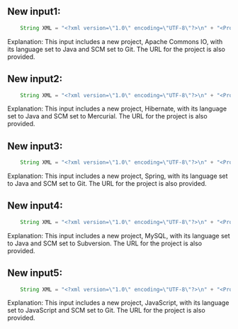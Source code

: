 ## New input1:
```java
    String XML = "<?xml version=\"1.0\" encoding=\"UTF-8\"?>\n" + "<Projects>\n" + "  <underscore-java language=\"Java\" scm=\"SVN\">\n" + "    <Location type=\"URL\">https://github.com/javadev/underscore-java/</Location>\n" + "  </underscore-java>\n" + "  <JetS3t language=\"Java\" scm=\"CVS\">\n" + "    <Location type=\"URL\">https://jets3t.s3.amazonaws.com/index.html</Location>\n" + "  </JetS3t>\n" + "  <ApacheCommonsIO language=\"Java\" scm=\"Git\">\n" + "    <Location type=\"URL\">https://commons.apache.org/proper/commons-io/</Location>\n" + "  </ApacheCommonsIO>\n" + "</Projects>";
```
Explanation: This input includes a new project, Apache Commons IO, with its language set to Java and SCM set to Git. The URL for the project is also provided.

## New input2:
```java
    String XML = "<?xml version=\"1.0\" encoding=\"UTF-8\"?>\n" + "<Projects>\n" + "  <underscore-java language=\"Java\" scm=\"SVN\">\n" + "    <Location type=\"URL\">https://github.com/javadev/underscore-java/</Location>\n" + "  </underscore-java>\n" + "  <JetS3t language=\"Java\" scm=\"CVS\">\n" + "    <Location type=\"URL\">https://jets3t.s3.amazonaws.com/index.html</Location>\n" + "  </JetS3t>\n" + "  <Hibernate language=\"Java\" scm=\"Mercurial\">\n" + "    <Location type=\"URL\">https://hibernate.org/</Location>\n" + "  </Hibernate>\n" + "</Projects>";
```
Explanation: This input includes a new project, Hibernate, with its language set to Java and SCM set to Mercurial. The URL for the project is also provided.

## New input3:
```java
    String XML = "<?xml version=\"1.0\" encoding=\"UTF-8\"?>\n" + "<Projects>\n" + "  <underscore-java language=\"Java\" scm=\"SVN\">\n" + "    <Location type=\"URL\">https://github.com/javadev/underscore-java/</Location>\n" + "  </underscore-java>\n" + "  <JetS3t language=\"Java\" scm=\"CVS\">\n" + "    <Location type=\"URL\">https://jets3t.s3.amazonaws.com/index.html</Location>\n" + "  </JetS3t>\n" + "  <Spring language=\"Java\" scm=\"Git\">\n" + "    <Location type=\"URL\">https://spring.io/</Location>\n" + "  </Spring>\n" + "</Projects>";
```
Explanation: This input includes a new project, Spring, with its language set to Java and SCM set to Git. The URL for the project is also provided.

## New input4:
```java
    String XML = "<?xml version=\"1.0\" encoding=\"UTF-8\"?>\n" + "<Projects>\n" + "  <underscore-java language=\"Java\" scm=\"SVN\">\n" + "    <Location type=\"URL\">https://github.com/javadev/underscore-java/</Location>\n" + "  </underscore-java>\n" + "  <JetS3t language=\"Java\" scm=\"CVS\">\n" + "    <Location type=\"URL\">https://jets3t.s3.amazonaws.com/index.html</Location>\n" + "  </JetS3t>\n" + "  <MySQL language=\"Java\" scm=\"Subversion\">\n" + "    <Location type=\"URL\">https://www.mysql.com/</Location>\n" + "  </MySQL>\n" + "</Projects>";
```
Explanation: This input includes a new project, MySQL, with its language set to Java and SCM set to Subversion. The URL for the project is also provided.

## New input5:
```java
    String XML = "<?xml version=\"1.0\" encoding=\"UTF-8\"?>\n" + "<Projects>\n" + "  <underscore-java language=\"Java\" scm=\"SVN\">\n" + "    <Location type=\"URL\">https://github.com/javadev/underscore-java/</Location>\n" + "  </underscore-java>\n" + "  <JetS3t language=\"Java\" scm=\"CVS\">\n" + "    <Location type=\"URL\">https://jets3t.s3.amazonaws.com/index.html</Location>\n" + "  </JetS3t>\n" + "  <JavaScript language=\"JavaScript\" scm=\"Git\">\n" + "    <Location type=\"URL\">https://developer.mozilla.org/en-US/docs/Web/JavaScript</Location>\n" + "  </JavaScript>\n" + "</Projects>";
```
Explanation: This input includes a new project, JavaScript, with its language set to JavaScript and SCM set to Git. The URL for the project is also provided.
